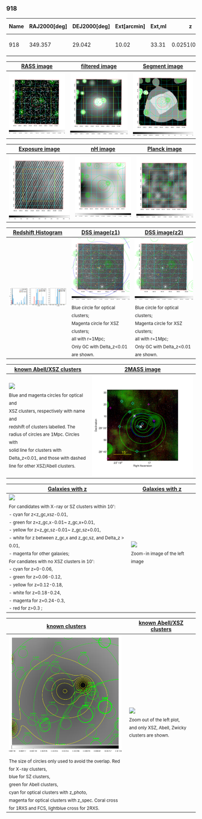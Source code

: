 <div STYLE="page-break-after: always;"></div>

### 918

|Name|RAJ2000[deg]|DEJ2000[deg] |Ext[arcmin]| Ext,ml | z | z_src| C|GC(XSZ,Delta_z<0.01)| GC(OPT,Delta_z<0.01)|GC| R_sig[arcmin] | R500[arcmin] | R500[Mpc]| CRsig[c/s] | CR500[c/s] |L500[1E44 erg/s]|F500[1E-12 erg/s/cm^2]| M500[1E14 Msun]|Tx[keV]|Cnt_sig|Beta|Rc[arcmin]|Comment|Alias|
|---|---|---|---|---|---|------|---|--------|---------|----------|---|---|---|---|---|---|---|---|---|---|---|---|---|---|
|918| 349.357| 29.042| 10.02| 33.31| 0.0251(0.005)| z1, z_opt| S| -| N, Zw| C, N, W| 29.638| 18.676| 0.566| 0.326(0.057)| 0.307(0.053)| 0.066(0.011)| 4.623(0.738)| 0.53(0.04)| 1.46(0.08)| 173.6| 0.509(-0.007+0.014)| 8.419(-0.313+0.347)| -| t440|

|[RASS image](../image/918/918_img.pdf)|[filtered image](../image/918/918_fil.pdf)|[Segment image](../image/918/918_seg.pdf)|
|-------------------|--------------------|-------------------|
| <img src="../image/918/918_img.png" width="300">  | <img src="../image/918/918_fil.png" width="300">   | <img src="../image/918/918_seg.png" width="300">  |

|[Exposure image](../image/918/918_mex.pdf)| [nH image](../image/918/918_nh.pdf)| [Planck image](../image/918/918_p.pdf)|
|-------------------|--------------------|-------------------|
|<img src="../image/918/918_mex.png" width="300">   | <img src="../image/918/918_nh.png" width="300">    | <img src="../image/918/918_p.png" width="300"> |

|[Redshift Histogram](../image/918/918_zg.pdf) | [DSS image(z1)](../image/918/918_dss_z1.pdf)      |  [DSS image(z2)](../image/918/918_dss_z2.pdf)    |
|-------------------|--------------------|-------------------|
|<img src="../image/918/918_zg.png" width="300"> |<img src="../image/918/918_dss_z1.png" width="300"> <sub><br>Blue circle for optical clusters; <br>Magenta circle for XSZ clusters; <br>all with r=1Mpc; <br>Only GC with Delta_z<0.01 are shown. </sub>| <img src="../image/918/918_dss_z2.png" width="300"><sub><br>Blue circle for optical clusters; <br>Magenta circle for XSZ clusters; <br>all with r=1Mpc; <br>Only GC with Delta_z<0.01 are shown. </sub> |

|[known Abell/XSZ clusters](../image/918/918_m.pdf) | [2MASS image](../image/918/918_2mass.pdf)      |
|-------------------|-------------------|
|<img src=../image/918/918_m.png width="300"> <br><sub>Blue and magenta circles for optical and <br>XSZ clusters, respectively with name and <br>redshift of clusters labelled. The <br>radius of circles are 1Mpc. Circles with <br>solid line for clusters with <br>Delta_z<0.01, and those with dashed <br>line for other XSZ/Abell clusters.        </sub>|<img src="../image/918/918_2mass.png" width="300">  |

|[Galaxies with z](../image/918/918_opt_ned.pdf) |[Galaxies with z](../image/918/918_opt_ned_zoom.pdf) |
|-------------------|-------------------|
| <img src=../image/918/918_opt_ned.png width="300"> <br><sub> For candidates with X-ray or SZ clusters within 10': <br> - cyan for z<z_gc,xsz-0.01, <br> - green for z=z_gc,x-0.01~ z_gc,x+0.01, <br> - yellow for z=z_gc,sz-0.01~ z_gc,sz+0.01, <br> - white for z between z_gc,x and z_gc,sz, and Delta_z > 0.01, <br> - magenta for other galaxies; <br>For candiates with no XSZ clusters in 10': <br> - cyan for z=0-0.06, <br> - green for z=0.06-0.12, <br> - yellow for z=0.12-0.18, <br> - white for z=0.18-0.24, <br> - magenta for z=0.24-0.3, <br> - red for z>0.3 ;  </sub>|<img src=../image/918/918_opt_ned_zoom.png width="300">  <br><sub> Zoom-in image of the left image</sub>|

|[known clusters](../image/918/918_gc.pdf) |[known Abell/XSZ clusters](../image/918/918_gc_large.pdf) |
|-------------------|-------------------|
| <img src=../image/918/918_gc.png width="300"> <br><sub> The size of circles only used to avoid the overlap. Red for X-ray clusters, <br> blue for SZ clusters, <br> green for Abell clusters, <br> cyan for optical clusters with z_photo, <br> magenta for optical clusters with z_spec. Coral cross for 1RXS and FCS, lightblue cross for 2RXS. </sub>|<img src=../image/918/918_gc_large.png width="300"> <br><sub> Zoom out of the left plot, <br> and only XSZ, Abell, Zwicky clusters are shown. </sub> |



